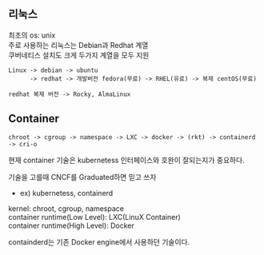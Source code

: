 ## 리눅스 

최초의 os: unix  
주로 사용하는 리눅스는 Debian과 Redhat 계열  
쿠버네티스 설치도 크게 두가지 계열을 모두 지원
```
Linux -> debian -> ubuntu  
      -> redhat -> 개발버전 fedora(무료) -> RHEL(유료) -> 복제 centOS(무료)

redhat 복제 버전 -> Rocky, AlmaLinux
```

## Container

```
chroot -> cgroup -> namespace -> LXC -> docker -> (rkt) -> containerd -> cri-o
```

현재 container 기술은 kubernetess 인터페이스와 호완이 잘되는지가 중요하다.

기술을 고를때 CNCF를 Graduated하면 믿고 쓰자  
- ex) kubernetess, containerd

kernel: chroot, cgroup, namespace  
container runtime(Low Level): LXC(LinuX Container)  
container runtime(High Level): Docker

containderd는 기존 Docker engine에서 사용하던 기술이다.  
